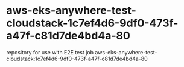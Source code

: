 # aws-eks-anywhere-test-cloudstack-1c7ef4d6-9df0-473f-a47f-c81d7de4bd4a-80
repository for use with E2E test job aws-eks-anywhere-test-cloudstack:1c7ef4d6-9df0-473f-a47f-c81d7de4bd4a-80
